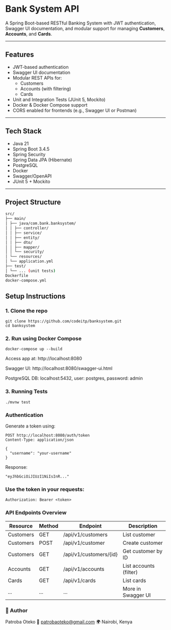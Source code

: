 # Bank System API

A Spring Boot-based RESTful Banking System with JWT authentication, Swagger UI documentation, and modular support for managing **Customers**, **Accounts**, and **Cards**.

---

## Features

- JWT-based authentication
- Swagger UI documentation
- Modular REST APIs for:
  - Customers
  - Accounts (with filtering)
  - Cards
- Unit and Integration Tests (JUnit 5, Mockito)
- Docker & Docker Compose support
- CORS enabled for frontends (e.g., Swagger UI or Postman)

---

## Tech Stack

- Java 21
- Spring Boot 3.4.5
- Spring Security
- Spring Data JPA (Hibernate)
- PostgreSQL
- Docker
- Swagger/OpenAPI
- JUnit 5 + Mockito

---

## Project Structure
```bash
src/
├── main/
│ ├── java/com.bank.banksystem/
│ │ ├── controller/
│ │ ├── service/
│ │ ├── entity/
│ │ ├── dto/
│ │ ├── mapper/
│ │ └── security/
│ └── resources/
│ └── application.yml
├── test/
│ └── ... (unit tests)
Dockerfile
docker-compose.yml
```
## Setup Instructions

### 1. Clone the repo
```
git clone https://github.com/codeitp/banksystem.git
cd banksystem
```
### 2. Run using Docker Compose
```
docker-compose up --build
```
Access app at: http://localhost:8080

Swagger UI: http://localhost:8080/swagger-ui.html

PostgreSQL DB: localhost:5432, user: postgres, password: admin

### 3. Running Tests
```
./mvnw test
```
### Authentication
Generate a token using:
```
POST http://localhost:8080/auth/token
Content-Type: application/json

{
  "username": "your-username"
}
```
Response:
```
"eyJhbGciOiJIUzI1NiIsInR..."
```
### Use the token in your requests:
```
Authorization: Bearer <token>

```
### API Endpoints Overview

| **Resource**  | **Method**  |       **Endpoint**       |      **Description**    |
|---------------|-------------|--------------------------|-------------------------|
|  Customers    |  GET        |     /api/v1/customers    |    List customer        |
|  Customers    |  POST       |     /api/v1/customer     |    Create customer      |
|  Customers    |  GET        |  /api/v1/customers/{id}  |    Get customer by ID   |
|  Accounts     |  GET        |     /api/v1/accounts     |  List accounts (filter) |
|  Cards        |  GET        |     /api/v1/cards        |    List cards           |
|  ...          |  ...        |       ...                |    More in Swagger UI   |

### 👤 Author
Patroba Oteko
📧 patrobaoteko@gmail.com
🌍 Nairobi, Kenya


